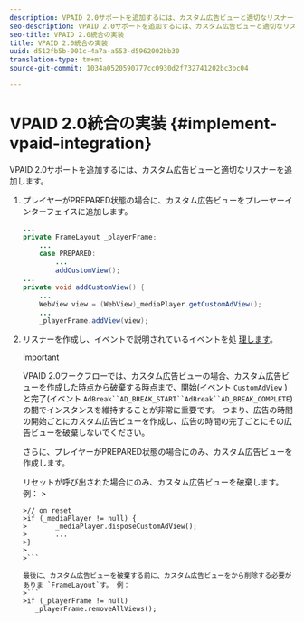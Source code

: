```yaml
---
description: VPAID 2.0サポートを追加するには、カスタム広告ビューと適切なリスナーを追加します。
seo-description: VPAID 2.0サポートを追加するには、カスタム広告ビューと適切なリスナーを追加します。
seo-title: VPAID 2.0統合の実装
title: VPAID 2.0統合の実装
uuid: d512fb5b-001c-4a7a-a553-d5962002bb30
translation-type: tm+mt
source-git-commit: 1034a0520590777cc0930d2f732741202bc3bc04

---
```



# VPAID 2.0統合の実装 {#implement-vpaid-integration}

VPAID 2.0サポートを追加するには、カスタム広告ビューと適切なリスナーを追加します。

1. プレイヤーがPREPARED状態の場合に、カスタム広告ビューをプレーヤーインターフェイスに追加します。

   ```java
   ... 
   private FrameLayout _playerFrame; 
       ... 
       case PREPARED: 
           ... 
           addCustomView(); 
   ... 
   private void addCustomView() { 
       ... 
       WebView view = (WebView)_mediaPlayer.getCustomAdView(); 
       ... 
       _playerFrame.addView(view);
   ```

1. リスナーを作成し、イベントで説明されているイベントを処 [理します](../../../../tvsdk-3x-android-prog/android-3x-events-notifications/events-summary/android-3x-events-summary.md)。

   >[!IMPORTANT]
   >
   >VPAID 2.0ワークフローでは、カスタム広告ビューの場合、カスタム広告ビューを作成した時点から破棄する時点まで、開始(イベント `CustomAdView` )と完了(イベント `AdBreak``AD_BREAK_START``AdBreak``AD_BREAK_COMPLETE`)の間でインスタンスを維持することが非常に重要です。 つまり、広告の時間の開始ごとにカスタム広告ビューを作成し、広告の時間の完了ごとにその広告ビューを破棄しないでください。
   >
   >
   >さらに、プレイヤーがPREPARED状態の場合にのみ、カスタム広告ビューを作成します。
   >
   >
   >リセットが呼び出された場合にのみ、カスタム広告ビューを破棄します。 例：   >
   >
   >
   ```>
   >// on reset 
   >if (_mediaPlayer != null) { 
   >       _mediaPlayer.disposeCustomAdView(); 
   >       ... 
   >} 
   >
   >```

   最後に、カスタム広告ビューを破棄する前に、カスタム広告ビューをから削除する必要がありま `FrameLayout`す。 例：
   >```
   >if (_playerFrame != null) 
      _playerFrame.removeAllViews(); 
   ```
